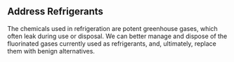 ## Address Refrigerants

The chemicals used in refrigeration are potent greenhouse gases, which often leak during use or disposal. We can better manage and dispose of the fluorinated gases currently used as refrigerants, and, ultimately, replace them with benign alternatives.

